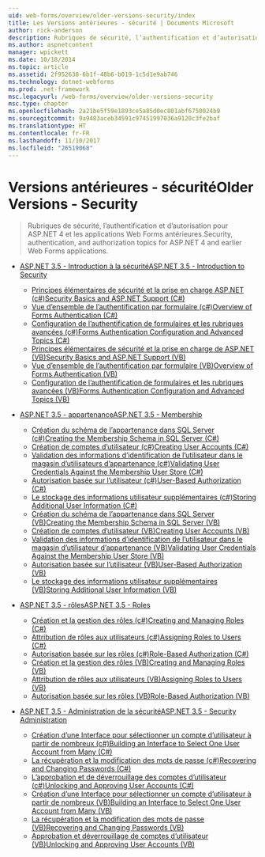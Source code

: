 ```yaml
---
uid: web-forms/overview/older-versions-security/index
title: Les Versions antérieures - sécurité | Documents Microsoft
author: rick-anderson
description: Rubriques de sécurité, l’authentification et d’autorisation pour ASP.NET 4 et les applications Web Forms antérieures.
ms.author: aspnetcontent
manager: wpickett
ms.date: 10/18/2014
ms.topic: article
ms.assetid: 2f952638-6b1f-48b6-b019-1c5d1e9ab746
ms.technology: dotnet-webforms
ms.prod: .net-framework
msc.legacyurl: /web-forms/overview/older-versions-security
msc.type: chapter
ms.openlocfilehash: 2a21be5f59e1893ce5a85d0ec801abf6750024b9
ms.sourcegitcommit: 9a9483aceb34591c97451997036a9120c3fe2baf
ms.translationtype: HT
ms.contentlocale: fr-FR
ms.lasthandoff: 11/10/2017
ms.locfileid: "26519068"
---
```

<a name="older-versions---security"></a><span data-ttu-id="79b0c-103">Versions antérieures - sécurité</span><span class="sxs-lookup"><span data-stu-id="79b0c-103">Older Versions - Security</span></span>
====================
> <span data-ttu-id="79b0c-104">Rubriques de sécurité, l’authentification et d’autorisation pour ASP.NET 4 et les applications Web Forms antérieures.</span><span class="sxs-lookup"><span data-stu-id="79b0c-104">Security, authentication, and authorization topics for ASP.NET 4 and earlier Web Forms applications.</span></span>


- [<span data-ttu-id="79b0c-105">ASP.NET 3.5 - Introduction à la sécurité</span><span class="sxs-lookup"><span data-stu-id="79b0c-105">ASP.NET 3.5 - Introduction to Security</span></span>](introduction/index.md)

    - [<span data-ttu-id="79b0c-106">Principes élémentaires de sécurité et la prise en charge ASP.NET (c#)</span><span class="sxs-lookup"><span data-stu-id="79b0c-106">Security Basics and ASP.NET Support (C#)</span></span>](introduction/security-basics-and-asp-net-support-cs.md)
    - [<span data-ttu-id="79b0c-107">Vue d’ensemble de l’authentification par formulaire (c#)</span><span class="sxs-lookup"><span data-stu-id="79b0c-107">Overview of Forms Authentication (C#)</span></span>](introduction/an-overview-of-forms-authentication-cs.md)
    - [<span data-ttu-id="79b0c-108">Configuration de l’authentification de formulaires et les rubriques avancées (c#)</span><span class="sxs-lookup"><span data-stu-id="79b0c-108">Forms Authentication Configuration and Advanced Topics (C#)</span></span>](introduction/forms-authentication-configuration-and-advanced-topics-cs.md)
    - [<span data-ttu-id="79b0c-109">Principes élémentaires de sécurité et la prise en charge de ASP.NET (VB)</span><span class="sxs-lookup"><span data-stu-id="79b0c-109">Security Basics and ASP.NET Support (VB)</span></span>](introduction/security-basics-and-asp-net-support-vb.md)
    - [<span data-ttu-id="79b0c-110">Vue d’ensemble de l’authentification par formulaire (VB)</span><span class="sxs-lookup"><span data-stu-id="79b0c-110">Overview of Forms Authentication (VB)</span></span>](introduction/an-overview-of-forms-authentication-vb.md)
    - [<span data-ttu-id="79b0c-111">Configuration de l’authentification de formulaires et les rubriques avancées (VB)</span><span class="sxs-lookup"><span data-stu-id="79b0c-111">Forms Authentication Configuration and Advanced Topics (VB)</span></span>](introduction/forms-authentication-configuration-and-advanced-topics-vb.md)
- [<span data-ttu-id="79b0c-112">ASP.NET 3.5 - appartenance</span><span class="sxs-lookup"><span data-stu-id="79b0c-112">ASP.NET 3.5 - Membership</span></span>](membership/index.md)

    - [<span data-ttu-id="79b0c-113">Création du schéma de l’appartenance dans SQL Server (c#)</span><span class="sxs-lookup"><span data-stu-id="79b0c-113">Creating the Membership Schema in SQL Server (C#)</span></span>](membership/creating-the-membership-schema-in-sql-server-cs.md)
    - [<span data-ttu-id="79b0c-114">Création de comptes d’utilisateur (c#)</span><span class="sxs-lookup"><span data-stu-id="79b0c-114">Creating User Accounts (C#)</span></span>](membership/creating-user-accounts-cs.md)
    - [<span data-ttu-id="79b0c-115">Validation des informations d’identification de l’utilisateur dans le magasin d’utilisateurs d’appartenance (c#)</span><span class="sxs-lookup"><span data-stu-id="79b0c-115">Validating User Credentials Against the Membership User Store (C#)</span></span>](membership/validating-user-credentials-against-the-membership-user-store-cs.md)
    - [<span data-ttu-id="79b0c-116">Autorisation basée sur l’utilisateur (c#)</span><span class="sxs-lookup"><span data-stu-id="79b0c-116">User-Based Authorization (C#)</span></span>](membership/user-based-authorization-cs.md)
    - [<span data-ttu-id="79b0c-117">Le stockage des informations utilisateur supplémentaires (c#)</span><span class="sxs-lookup"><span data-stu-id="79b0c-117">Storing Additional User Information (C#)</span></span>](membership/storing-additional-user-information-cs.md)
    - [<span data-ttu-id="79b0c-118">Création du schéma de l’appartenance dans SQL Server (VB)</span><span class="sxs-lookup"><span data-stu-id="79b0c-118">Creating the Membership Schema in SQL Server (VB)</span></span>](membership/creating-the-membership-schema-in-sql-server-vb.md)
    - [<span data-ttu-id="79b0c-119">Création de comptes d’utilisateur (VB)</span><span class="sxs-lookup"><span data-stu-id="79b0c-119">Creating User Accounts (VB)</span></span>](membership/creating-user-accounts-vb.md)
    - [<span data-ttu-id="79b0c-120">Validation des informations d’identification de l’utilisateur dans le magasin d’utilisateur d’appartenance (VB)</span><span class="sxs-lookup"><span data-stu-id="79b0c-120">Validating User Credentials Against the Membership User Store (VB)</span></span>](membership/validating-user-credentials-against-the-membership-user-store-vb.md)
    - [<span data-ttu-id="79b0c-121">Autorisation basée sur l’utilisateur (VB)</span><span class="sxs-lookup"><span data-stu-id="79b0c-121">User-Based Authorization (VB)</span></span>](membership/user-based-authorization-vb.md)
    - [<span data-ttu-id="79b0c-122">Le stockage des informations utilisateur supplémentaires (VB)</span><span class="sxs-lookup"><span data-stu-id="79b0c-122">Storing Additional User Information (VB)</span></span>](membership/storing-additional-user-information-vb.md)
- [<span data-ttu-id="79b0c-123">ASP.NET 3.5 - rôles</span><span class="sxs-lookup"><span data-stu-id="79b0c-123">ASP.NET 3.5 - Roles</span></span>](roles/index.md)

    - [<span data-ttu-id="79b0c-124">Création et la gestion des rôles (c#)</span><span class="sxs-lookup"><span data-stu-id="79b0c-124">Creating and Managing Roles (C#)</span></span>](roles/creating-and-managing-roles-cs.md)
    - [<span data-ttu-id="79b0c-125">Attribution de rôles aux utilisateurs (c#)</span><span class="sxs-lookup"><span data-stu-id="79b0c-125">Assigning Roles to Users (C#)</span></span>](roles/assigning-roles-to-users-cs.md)
    - [<span data-ttu-id="79b0c-126">Autorisation basée sur les rôles (c#)</span><span class="sxs-lookup"><span data-stu-id="79b0c-126">Role-Based Authorization (C#)</span></span>](roles/role-based-authorization-cs.md)
    - [<span data-ttu-id="79b0c-127">Création et la gestion des rôles (VB)</span><span class="sxs-lookup"><span data-stu-id="79b0c-127">Creating and Managing Roles (VB)</span></span>](roles/creating-and-managing-roles-vb.md)
    - [<span data-ttu-id="79b0c-128">Attribution de rôles aux utilisateurs (VB)</span><span class="sxs-lookup"><span data-stu-id="79b0c-128">Assigning Roles to Users (VB)</span></span>](roles/assigning-roles-to-users-vb.md)
    - [<span data-ttu-id="79b0c-129">Autorisation basée sur les rôles (VB)</span><span class="sxs-lookup"><span data-stu-id="79b0c-129">Role-Based Authorization (VB)</span></span>](roles/role-based-authorization-vb.md)
- [<span data-ttu-id="79b0c-130">ASP.NET 3.5 - Administration de la sécurité</span><span class="sxs-lookup"><span data-stu-id="79b0c-130">ASP.NET 3.5 - Security Administration</span></span>](admin/index.md)

    - [<span data-ttu-id="79b0c-131">Création d’une Interface pour sélectionner un compte d’utilisateur à partir de nombreux (c#)</span><span class="sxs-lookup"><span data-stu-id="79b0c-131">Building an Interface to Select One User Account from Many (C#)</span></span>](admin/building-an-interface-to-select-one-user-account-from-many-cs.md)
    - [<span data-ttu-id="79b0c-132">La récupération et la modification des mots de passe (c#)</span><span class="sxs-lookup"><span data-stu-id="79b0c-132">Recovering and Changing Passwords (C#)</span></span>](admin/recovering-and-changing-passwords-cs.md)
    - [<span data-ttu-id="79b0c-133">L’approbation et de déverrouillage des comptes d’utilisateur (c#)</span><span class="sxs-lookup"><span data-stu-id="79b0c-133">Unlocking and Approving User Accounts (C#)</span></span>](admin/unlocking-and-approving-user-accounts-cs.md)
    - [<span data-ttu-id="79b0c-134">Création d’une Interface pour sélectionner un compte d’utilisateur à partir de nombreux (VB)</span><span class="sxs-lookup"><span data-stu-id="79b0c-134">Building an Interface to Select One User Account from Many (VB)</span></span>](admin/building-an-interface-to-select-one-user-account-from-many-vb.md)
    - [<span data-ttu-id="79b0c-135">La récupération et la modification des mots de passe (VB)</span><span class="sxs-lookup"><span data-stu-id="79b0c-135">Recovering and Changing Passwords (VB)</span></span>](admin/recovering-and-changing-passwords-vb.md)
    - [<span data-ttu-id="79b0c-136">Approbation et déverrouillage de comptes d’utilisateur (VB)</span><span class="sxs-lookup"><span data-stu-id="79b0c-136">Unlocking and Approving User Accounts (VB)</span></span>](admin/unlocking-and-approving-user-accounts-vb.md)
